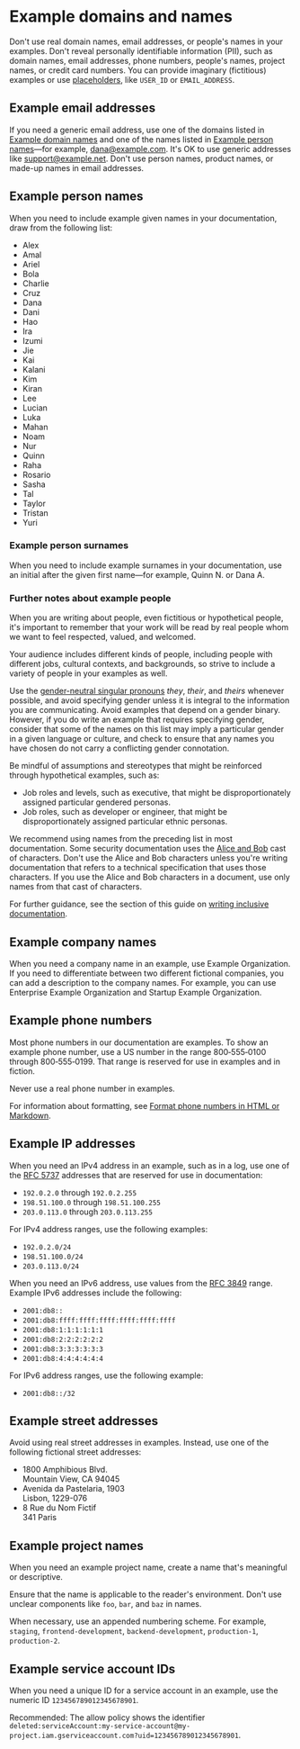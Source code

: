 # Example domains and names  

Don't use real domain names, email addresses, or people's names in your examples. Don't reveal
personally identifiable information (PII), such as domain names, email addresses,
phone numbers, people's names, project names, or credit card numbers. You can
provide imaginary (fictitious) examples or use
[placeholders](/style/placeholders), like
`USER_ID` or `EMAIL_ADDRESS`.

## Example email addresses

If you need a generic email address, use one of the domains listed
in
[Example domain names](#example-domain-names)
and one of the names listed in [Example person names](#example-person-names)—for
example, dana@example.com. It's OK to use generic addresses like support@example.net. Don't use
person names, product names, or made-up names in email addresses.

## Example person names

When you need to include example given names in your documentation,
draw from the following list:

* Alex
* Amal
* Ariel
* Bola
* Charlie
* Cruz
* Dana
* Dani
* Hao
* Ira
* Izumi
* Jie
* Kai
* Kalani
* Kim
* Kiran
* Lee
* Lucian
* Luka
* Mahan
* Noam
* Nur
* Quinn
* Raha
* Rosario
* Sasha
* Tal
* Taylor
* Tristan
* Yuri

### Example person surnames

When you need to include example surnames in your documentation, use an initial
after the given first name—for example, Quinn N. or Dana A.

### Further notes about example people

When you are writing about people, even fictitious or hypothetical people, it's important to
remember that your work will be read by real people whom we want to feel respected, valued, and
welcomed.

Your audience includes different kinds of people, including people with different jobs,
cultural contexts, and backgrounds, so strive to include a variety of people in your examples
as well.

Use the [gender-neutral singular pronouns](/style/pronouns#gender-neutral-pronouns)
*they*, *their*, and *theirs*
whenever possible, and avoid specifying gender unless it is integral to the information you
are communicating. Avoid examples that depend on a gender binary. However, if you do write an
example that requires specifying gender, consider that some of the names on this list may imply
a particular gender in a given language or culture, and check to ensure that any names you have
chosen do not carry a conflicting gender connotation.

Be mindful of assumptions and stereotypes that might be reinforced through hypothetical
examples, such as:

* Job roles and levels, such as executive, that might be disproportionately assigned
  particular gendered personas.
* Job roles, such as developer or engineer, that might be disproportionately assigned
  particular ethnic personas.

We recommend using names from the preceding list in most documentation. Some security
documentation uses the
[Alice and Bob](https://wikipedia.org/wiki/Alice_and_Bob#Cast_of_characters)
cast of characters. Don't use the Alice and Bob characters unless you're writing documentation that
refers to a technical specification that uses those characters. If you use the Alice and Bob
characters in a document, use only names from that cast of characters.

For further guidance, see the section of this guide on
[writing inclusive documentation](/style/inclusive-documentation).

## Example company names

When you need a company name in an example, use Example Organization. If you need to
differentiate between two different fictional companies, you can add a description to the company
names. For example, you can use Enterprise Example Organization and Startup Example
Organization.

## Example phone numbers

Most phone numbers in our documentation are examples. To show an example phone number, use a US
number in the range 800‑555‑0100 through 800‑555‑0199. That range is
reserved for use in examples and in fiction.

Never use a real phone number in examples.

For information about formatting, see
[Format phone numbers in HTML or Markdown](/style/phone-numbers#format-phone-numbers).

## Example IP addresses

When you need an IPv4 address in an example, such as in a log, use one of the
[RFC 5737](https://tools.ietf.org/html/rfc5737) addresses that are
reserved for use in documentation:

* `192.0.2.0` through `192.0.2.255`
* `198.51.100.0` through `198.51.100.255`
* `203.0.113.0` through `203.0.113.255`

For IPv4 address ranges, use the following examples:

* `192.0.2.0/24`
* `198.51.100.0/24`
* `203.0.113.0/24`

When you need an IPv6 address, use values from the
[RFC 3849](https://tools.ietf.org/html/rfc3849) range. Example IPv6 addresses include
the following:

* `2001:db8::`
* `2001:db8:ffff:ffff:ffff:ffff:ffff:ffff`
* `2001:db8:1:1:1:1:1:1`
* `2001:db8:2:2:2:2:2:2`
* `2001:db8:3:3:3:3:3:3`
* `2001:db8:4:4:4:4:4:4`

For IPv6 address ranges, use the following example:

* `2001:db8::/32`

## Example street addresses

Avoid using real street addresses in examples. Instead, use one of the following fictional
street addresses:

* 1800 Amphibious Blvd.  
  Mountain View, CA 94045
* Avenida da Pastelaria, 1903  
  Lisbon, 1229-076
* 8 Rue du Nom Fictif  
  341 Paris

## Example project names

When you need an example project name, create a name that's meaningful or descriptive.

Ensure that the name is applicable to the reader's environment. Don't use unclear components like
`foo`, `bar`, and `baz` in names.

When necessary, use an appended numbering scheme. For example, `staging`,
`frontend-development`, `backend-development`, `production-1`,
`production-2`.

## Example service account IDs

When you need a unique ID for a service account in an example, use the numeric ID
`123456789012345678901`.

Recommended: The allow policy shows the
identifier `deleted:serviceAccount:my-service-account@my-project.iam.gserviceaccount.com?uid=123456789012345678901`.

